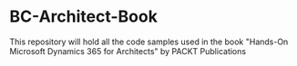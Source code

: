 # BC-Architect-Book

This repository will hold all the code samples used in the book "Hands-On Microsoft Dynamics 365 for Architects" by PACKT Publications
